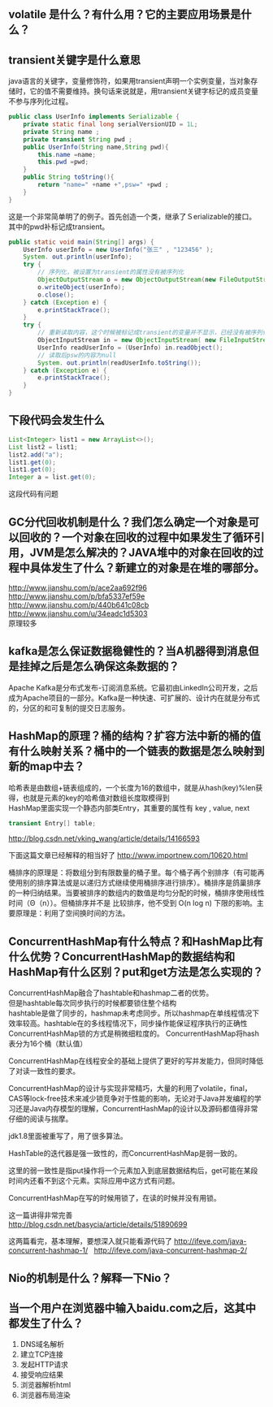 ## volatile 是什么？有什么用？它的主要应用场景是什么？
## transient关键字是什么意思
java语言的关键字，变量修饰符，如果用transient声明一个实例变量，当对象存储时，它的值不需要维持。换句话来说就是，用transient关键字标记的成员变量不参与序列化过程。
```JAVA
public class UserInfo implements Serializable {
    private static final long serialVersionUID = 1L;
    private String name ;
    private transient String pwd ;
    public UserInfo(String name,String pwd){
        this.name =name;
        this.pwd =pwd;
    }
    public String toString(){
        return "name=" +name +",psw=" +pwd ;
    }
}
```
这是一个非常简单明了的例子。首先创造一个类，继承了Ｓerializable的接口。
其中的pwd补标记成transient。
```Java
public static void main(String[] args) {
    UserInfo userInfo = new UserInfo("张三" , "123456" );
    System. out.println(userInfo);
    try {
        // 序列化，被设置为transient的属性没有被序列化
        ObjectOutputStream o = new ObjectOutputStream(new FileOutputStream("UserInfo.out"));
        o.writeObject(userInfo);
        o.close();
    } catch (Exception e) {
        e.printStackTrace();
    }
    try {
        // 重新读取内容，这个时候被标记成transient的变量并不显示，已经没有被序列化进来。
        ObjectInputStream in = new ObjectInputStream( new FileInputStream("UserInfo.out"));
        UserInfo readUserInfo = (UserInfo) in.readObject();
        // 读取后psw的内容为null
        System. out.println(readUserInfo.toString());
    } catch (Exception e) {
        e.printStackTrace();   
    }
}
```

## 下段代码会发生什么
```Java
List<Integer> list1 = new ArrayList<>();
List list2 = list1;
list2.add("a");
list1.get(0);
list1.get(0);
Integer a = list.get(0);
```
这段代码有问题
## GC分代回收机制是什么？我们怎么确定一个对象是可以回收的？一个对象在回收的过程中如果发生了循环引用，JVM是怎么解决的？JAVA堆中的对象在回收的过程中具体发生了什么？新建立的对象是在堆的哪部分。
http://www.jianshu.com/p/ace2aa692f96  
http://www.jianshu.com/p/bfa5337ef59e  
http://www.jianshu.com/p/440b641c08cb  
http://www.jianshu.com/u/34eadc1d5303  
原理较多

## kafka是怎么保证数据稳健性的？当A机器得到消息但是挂掉之后是怎么确保这条数据的？
Apache Kafka是分布式发布-订阅消息系统。它最初由LinkedIn公司开发，之后成为Apache项目的一部分。Kafka是一种快速、可扩展的、设计内在就是分布式的，分区的和可复制的提交日志服务。

## HashMap的原理？桶的结构？扩容方法中新的桶的值有什么映射关系？桶中的一个链表的数据是怎么映射到新的map中去？
哈希表是由数组+链表组成的，一个长度为16的数组中，就是从hash(key)%len获得，也就是元素的key的哈希值对数组长度取模得到  
HashMap里面实现一个静态内部类Entry，其重要的属性有 key , value, next  
```Java
transient Entry[] table;
```
http://blog.csdn.net/vking_wang/article/details/14166593  

下面这篇文章已经解释的相当好了
http://www.importnew.com/10620.html

桶排序的原理是：将数组分到有限数量的桶子里。每个桶子再个别排序（有可能再使用别的排序算法或是以递归方式继续使用桶排序进行排序）。桶排序是鸽巢排序的一种归纳结果。当要被排序的数组内的数值是均匀分配的时候，桶排序使用线性时间（Θ（n））。但桶排序并不是 比较排序，他不受到 O(n log n) 下限的影响。主要原理是：利用了空间换时间的方法。

## ConcurrentHashMap有什么特点？和HashMap比有什么优势？ConcurrentHashMap的数据结构和HashMap有什么区别？put和get方法是怎么实现的？
ConcurrentHashMap融合了hashtable和hashmap二者的优势。  
但是hashtable每次同步执行的时候都要锁住整个结构  
hashtable是做了同步的，hashmap未考虑同步。所以hashmap在单线程情况下效率较高。hashtable在的多线程情况下，同步操作能保证程序执行的正确性  
ConcurrentHashMap锁的方式是稍微细粒度的。 ConcurrentHashMap将hash表分为16个桶（默认值）  

ConcurrentHashMap在线程安全的基础上提供了更好的写并发能力，但同时降低了对读一致性的要求。

ConcurrentHashMap的设计与实现非常精巧，大量的利用了volatile，final，CAS等lock-free技术来减少锁竞争对于性能的影响，无论对于Java并发编程的学习还是Java内存模型的理解，ConcurrentHashMap的设计以及源码都值得非常仔细的阅读与揣摩。

jdk1.8里面被重写了，用了很多算法。

HashTable的迭代器是强一致性的，而ConcurrentHashMap是弱一致的。

这里的弱一致性是指put操作将一个元素加入到底层数据结构后，get可能在某段时间内还看不到这个元素。实际应用中这方式有问题。

ConcurrentHashMap在写的时候用锁了，在读的时候并没有用锁。

这一篇讲得非常完善  
http://blog.csdn.net/basycia/article/details/51890699  

这两篇看完，基本理解，要想深入就只能看源代码了
http://ifeve.com/java-concurrent-hashmap-1/  
http://ifeve.com/java-concurrent-hashmap-2/  

## Nio的机制是什么？解释一下Nio？
## 当一个用户在浏览器中输入baidu.com之后，这其中都发生了什么？
1. DNS域名解析  
2. 建立TCP连接  
3. 发起HTTP请求  
4. 接受响应结果  
5. 浏览器解析html  
6. 浏览器布局渲染  
